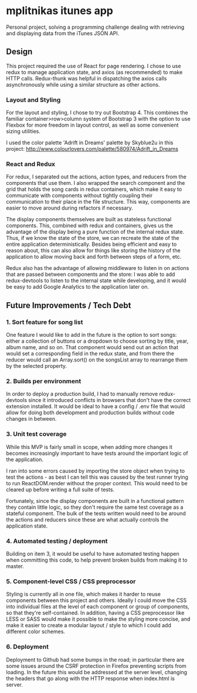 # mplitnikas itunes app
Personal project, solving a programming challenge dealing with retrieving and displaying data from the iTunes JSON API.

## Design
This project required the use of React for page rendering. I chose to use redux to manage application state, and axios (as recommended) to make HTTP calls. Redux-thunk was helpful in dispatching the axios calls asynchronously while using a similar structure as other actions.

### Layout and Styling

For the layout and styling, I chose to try out Bootstrap 4. This combines the familiar container>row>column system of Bootstrap 3 with the option to use Flexbox for more freedom in layout control, as well as some convenient sizing utilities.

I used the color palette 'Adrift in Dreams' palette by Skyblue2u in this project:
http://www.colourlovers.com/palette/580974/Adrift_in_Dreams

### React and Redux
For redux, I separated out the actions, action types, and reducers from the components that use them. I also wrapped the search component and the grid that holds the song cards in redux containers, which make it easy to communicate with components without tightly coupling their communication to their place in the file structure. This way, components are easier to move around during refactors if necessary.

The display components themselves are built as stateless functional components. This, combined with redux and containers, gives us the advantage of the display being a pure function of the internal redux state. Thus, if we know the state of the store, we can recreate the state of the entire application deterministically. Besides being efficient and easy to reason about, this can also allow for things like storing the history of the application to allow moving back and forth between steps of a form, etc.

Redux also has the advantage of allowing middleware to listen in on actions that are passed between components and the store: I was able to add redux-devtools to listen to the internal state while developing, and it would be easy to add Google Analytics to the application later on.

## Future Improvements / Tech Debt

### 1. Sort feature for song list

One feature I would like to add in the future is the option to sort songs: either a collection of buttons or a dropdown to choose sorting by title, year, album name, and so on. That component would send out an action that would set a corresponding field in the redux state, and from there the reducer would call an Array.sort() on the songsList array to rearrange them by the selected property.

### 2. Builds per environment

In order to deploy a production build, I had to manually remove redux-devtools since it introduced conflicts in browsers that don't have the correct extension installed. It would be ideal to have a config / .env file that would allow for doing both development and production builds without code changes in between.

### 3. Unit test coverage

While this MVP is fairly small in scope, when adding more changes it becomes increasingly important to have tests around the important logic of the application.

I ran into some errors caused by importing the store object when trying to test the actions - as best I can tell this was caused by the test runner trying to run ReactDOM.render without the proper context. This would need to be cleared up before writing a full suite of tests.

Fortunately, since the display components are built in a functional pattern they contain little logic, so they don't require the same test coverage as a stateful component. The bulk of the tests written would need to be around the actions and reducers since these are what actually controls the application state.

### 4. Automated testing / deployment

Building on item 3, it would be useful to have automated testing happen when committing this code, to help prevent broken builds from making it to master.

### 5. Component-level CSS / CSS preprocessor

Styling is currently all in one file, which makes it harder to reuse components between this project and others. Ideally I could move the CSS into individual files at the level of each component or group of components, so that they're self-contained. In addition, having a CSS preprocessor like LESS or SASS would make it possible to make the styling more concise, and make it easier to create a modular layout / style to which I could add different color schemes.

### 6. Deployment

Deployment to Github had some bumps in the road; in particular there are some issues around the CSRF protection in Firefox preventing scripts from loading. In the future this would be addressed at the server level, changing the headers that go along with the HTTP response when index.html is server.